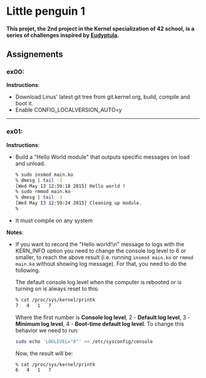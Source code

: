 # Little penguin 1
#### This projet, the 2nd project in the Kernel specialization of 42 school, is a series of challenges inspired by [Eudyptula](http://eudyptula-challenge.org/).

## Assignements
### ex00:
**Instructions**:
  - Download Linus' latest git tree from git.kernel.org, build, compile and boot it.
  - Enable CONFIG_LOCALVERSION_AUTO=y

----------

### ex01:
**Instructions**:
  - Build a "Hello World module" that outputs specific messages on load and unload.
    ```sh
    % sudo insmod main.ko
    % dmesg | tail -1
    [Wed May 13 12:59:18 2015] Hello world !
    % sudo rmmod main.ko
    % dmesg | tail -1
    [Wed May 13 12:59:24 2015] Cleaning up module.
    %
    ```
  - It must compile on any system

**Notes**:
  - If you want to record the "Hello world!\n" message to logs with the KERN_INFO option you need to change the console log level to 6 or smaller, to reach the above result (i.e. running ```insmod main.ko``` or ```rmmod main.ko``` without showing log message). For that, you need to do the following.

    The default console log level when the computer is rebooted or is turning on is always reset to this:
    ```sh
    % cat /proc/sys/kernel/printk
    7	4	1	7
    ```
    Where the first number is **Console log level**, 2 - **Default log level**, 3 - **Minimum log level**, 4 - **Boot-time default log level**.
    To change this behavior we need to run:
    ```sh
    sudo echo 'LOGLEVEL="6"' >> /etc/sysconfig/console
    ```
    Now, the result will be:
    ```sh
    % cat /proc/sys/kernel/printk
    6	4	1	7
    ```
